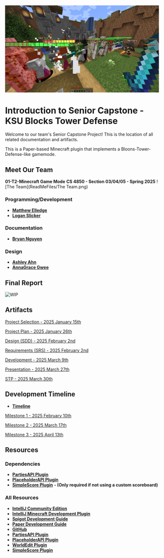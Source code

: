 <p align="center"><img src="logo.png"></p>

# Introduction to Senior Capstone - KSU Blocks Tower Defense 

Welcome to our team's Senior Capstone Project! This is the location of all related documentation and artifacts.

This is a Paper-based Minecraft plugin that implements a Bloons-Tower-Defense-like gamemode.

## Meet Our Team

**01-T2-Minecraft Game Mode**
**CS 4850 - Section 03/04/05 - Spring 2025**
![The Team](ReadMeFiles/The Team.png)

### Programming/Development
* __[Matthew Elledge](https://github.com/mthyuu)__
* __[Logan Slicker](https://github.com/SlickerLogan)__ 
### Documentation
* __[Bryan Nguyen](https://github.com/BunnyCatCat)__
### Design
* __[Ashley Ahn](https://github.com/ashjuno)__
* __[AnnaGrace Gwee]()__

## Final Report
![WIP]()

## Artifacts
[Project Selection - 2025 January 15th](ReadMeFiles/%5B2025-01-15%5D%2001-T2-Minecraft-Selection.pdf)

[Project Plan - 2025 January 26th](ReadMeFiles/%5B2025-01-26%5D%2001-T2-Minecraft-ProjectPlan.pdf)

[Design (SDD) - 2025 February 2nd]()

[Requirements (SRS) - 2025 February 2nd]()

[Development - 2025 March 9th]()

[Presentation - 2025 March 27th]()

[STP - 2025 March 30th]()

## Development Timeline
* __[Timeline](https://kennesawedu-my.sharepoint.com/:x:/g/personal/bnguye61_students_kennesaw_edu/ERojmLOqwMdJk5EmDxPFZrsBXvqYyGzkUVO7eZbrecg--w?e=7eKOne)__

[Milestone 1 - 2025 February 10th]()

[Milestone 2 - 2025 March 17th]()

[Milestone 3 - 2025 April 13th]()

## Resources
### Dependencies
* __[PartiesAPI Plugin](https://alessiodp.com/parties)__
* __[PlaceholderAPI Plugin](https://www.spigotmc.org/resources/placeholderapi.6245)__
* __[SimpleScore Plugin](https://www.spigotmc.org/resources/simplescore-animated-scoreboard.23243)__ __- (Only required if not using a custom scoreboard)__
### All Resources
* __[IntelliJ Community Edition](https://www.jetbrains.com/idea/download/?section=windows)__
* __[IntelliJ Minecraft Development Plugin](https://plugins.jetbrains.com/plugin/8327-minecraft-development)__
* __[Spigot Development Guide](https://www.spigotmc.org/wiki/spigot-plugin-development)__
* __[Paper Development Guide](https://docs.papermc.io/paper/dev)__
* __[GitHub](https://github.com)__
* __[PartiesAPI Plugin](https://alessiodp.com/parties)__
* __[PlaceholderAPI Plugin](https://www.spigotmc.org/resources/placeholderapi.6245)__
* __[WorldEdit Plugin](https://modrinth.com/plugin/worldedit)__
* __[SimpleScore Plugin](https://www.spigotmc.org/resources/simplescore-animated-scoreboard.23243)__
